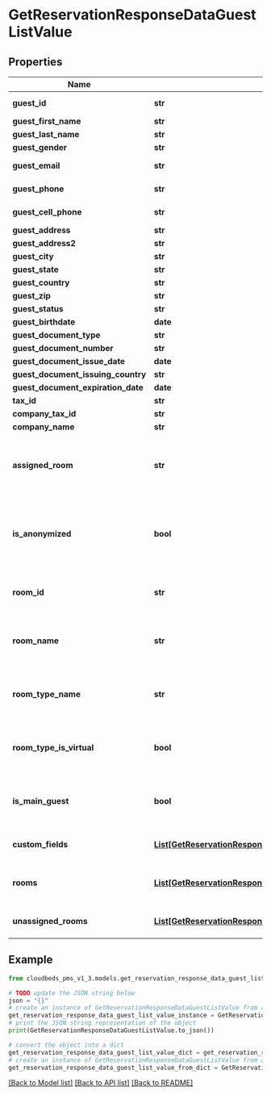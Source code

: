 # GetReservationResponseDataGuestListValue


## Properties

Name | Type | Description | Notes
------------ | ------------- | ------------- | -------------
**guest_id** | **str** | ID of the guest | [optional] 
**guest_first_name** | **str** | First Name | [optional] 
**guest_last_name** | **str** | Last Name | [optional] 
**guest_gender** | **str** | Gender | [optional] 
**guest_email** | **str** | Email Address | [optional] 
**guest_phone** | **str** | Phone Number | [optional] 
**guest_cell_phone** | **str** | Cell Phone Number | [optional] 
**guest_address** | **str** |  | [optional] 
**guest_address2** | **str** |  | [optional] 
**guest_city** | **str** |  | [optional] 
**guest_state** | **str** |  | [optional] 
**guest_country** | **str** |  | [optional] 
**guest_zip** | **str** |  | [optional] 
**guest_status** | **str** |  | [optional] 
**guest_birthdate** | **date** |  | [optional] 
**guest_document_type** | **str** |  | [optional] 
**guest_document_number** | **str** |  | [optional] 
**guest_document_issue_date** | **date** |  | [optional] 
**guest_document_issuing_country** | **str** |  | [optional] 
**guest_document_expiration_date** | **date** |  | [optional] 
**tax_id** | **str** |  | [optional] 
**company_tax_id** | **str** |  | [optional] 
**company_name** | **str** |  | [optional] 
**assigned_room** | **str** | Returns true if guest has roomed assigned, false if not | [optional] 
**is_anonymized** | **bool** | Flag indicating the guest data was removed upon request | [optional] 
**room_id** | **str** | Room ID where guest is assigned | [optional] 
**room_name** | **str** | Room Name where guest is assigned | [optional] 
**room_type_name** | **str** | Room Type Name where guest is assigned | [optional] 
**room_type_is_virtual** | **bool** | If room is virtual (true) or physical (false) | [optional] 
**is_main_guest** | **bool** | If the guest is the main guest of the reservation or not | [optional] 
**custom_fields** | [**List[GetReservationResponseDataGuestListValueCustomFieldsInner]**](GetReservationResponseDataGuestListValueCustomFieldsInner.md) | List of custom fields | [optional] 
**rooms** | [**List[GetReservationResponseDataGuestListValueRoomsInner]**](GetReservationResponseDataGuestListValueRoomsInner.md) | List of all rooms that guest is assigned to | [optional] 
**unassigned_rooms** | [**List[GetReservationResponseDataGuestListValueUnassignedRoomsInner]**](GetReservationResponseDataGuestListValueUnassignedRoomsInner.md) | List of unassigned rooms | [optional] 

## Example

```python
from cloudbeds_pms_v1_3.models.get_reservation_response_data_guest_list_value import GetReservationResponseDataGuestListValue

# TODO update the JSON string below
json = "{}"
# create an instance of GetReservationResponseDataGuestListValue from a JSON string
get_reservation_response_data_guest_list_value_instance = GetReservationResponseDataGuestListValue.from_json(json)
# print the JSON string representation of the object
print(GetReservationResponseDataGuestListValue.to_json())

# convert the object into a dict
get_reservation_response_data_guest_list_value_dict = get_reservation_response_data_guest_list_value_instance.to_dict()
# create an instance of GetReservationResponseDataGuestListValue from a dict
get_reservation_response_data_guest_list_value_from_dict = GetReservationResponseDataGuestListValue.from_dict(get_reservation_response_data_guest_list_value_dict)
```
[[Back to Model list]](../README.md#documentation-for-models) [[Back to API list]](../README.md#documentation-for-api-endpoints) [[Back to README]](../README.md)


